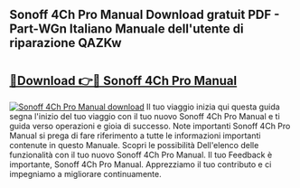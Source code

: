 ## Sonoff 4Ch Pro Manual Download gratuit PDF - Part-WGn Italiano Manuale dell'utente di riparazione QAZKw

# <h2><a href="http://df9gmrd.blite.top/?on=Sonoff+4Ch+Pro+Manual">🔗Download 👉🔴 Sonoff 4Ch Pro Manual</a></h2>

[![Sonoff 4Ch Pro Manual download](https://i.imgur.com/lujVjoI.png)](http://df9gmrd.blite.top/?on=Sonoff+4Ch+Pro+Manual)
Il tuo viaggio inizia qui questa guida segna l'inizio del tuo viaggio con il tuo nuovo Sonoff 4Ch Pro Manual e ti guida verso operazioni e gioia di successo. Note importanti Sonoff 4Ch Pro Manual si prega di fare riferimento a tutte le informazioni importanti contenute in questo Manuale. Scopri le possibilità Dell'elenco delle funzionalità con il tuo nuovo Sonoff 4Ch Pro Manual. Il tuo Feedback è importante, Sonoff 4Ch Pro Manual. Apprezziamo il tuo contributo e ci impegniamo a migliorare continuamente.

